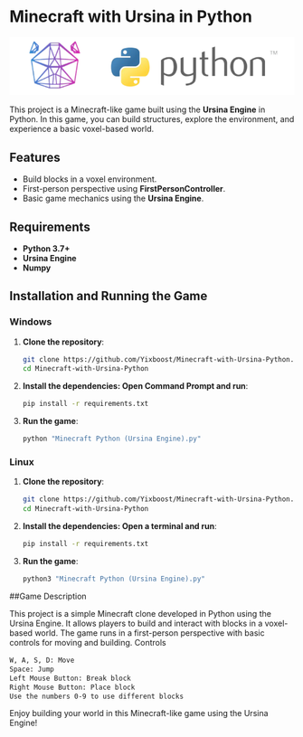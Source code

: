 # Minecraft with Ursina in Python

![Minecraft Ursina Banner](https://github.com/Yixboost/Minecraft-with-Ursina-Python/raw/main/banner-ursina.png?raw=true)

This project is a Minecraft-like game built using the **Ursina Engine** in Python. In this game, you can build structures, explore the environment, and experience a basic voxel-based world.

## Features
- Build blocks in a voxel environment.
- First-person perspective using **FirstPersonController**.
- Basic game mechanics using the **Ursina Engine**.

## Requirements
- **Python 3.7+**
- **Ursina Engine**
- **Numpy**

## Installation and Running the Game

### Windows
1. **Clone the repository**:
   ```bash
   git clone https://github.com/Yixboost/Minecraft-with-Ursina-Python.git
   cd Minecraft-with-Ursina-Python
   ```

2. **Install the dependencies: Open Command Prompt and run**:

    ```bash
    pip install -r requirements.txt
    ```
3. **Run the game**:

    ```bash
    python "Minecraft Python (Ursina Engine).py"
    ```

### Linux

1. **Clone the repository**:

   ```bash
   git clone https://github.com/Yixboost/Minecraft-with-Ursina-Python.git
   cd Minecraft-with-Ursina-Python
   ```

2. **Install the dependencies: Open a terminal and run**:

   ```bash
   pip install -r requirements.txt
   ```

3. **Run the game**:

   ```bash
   python3 "Minecraft Python (Ursina Engine).py"
   ```

##Game Description

This project is a simple Minecraft clone developed in Python using the Ursina Engine. It allows players to build and interact with blocks in a voxel-based world. The game runs in a first-person perspective with basic controls for moving and building.
Controls

    W, A, S, D: Move
    Space: Jump
    Left Mouse Button: Break block
    Right Mouse Button: Place block
    Use the numbers 0-9 to use different blocks

Enjoy building your world in this Minecraft-like game using the Ursina Engine!
